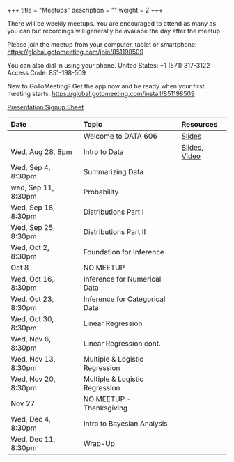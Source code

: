 +++
title = "Meetups"
description = ""
weight = 2
+++


There will be weekly meetups. You are encouraged to attend as many as you can but recordings will generally be availabe the day after the meetup.

Please join the meetup from your computer, tablet or smartphone: https://global.gotomeeting.com/join/851198509 

You can also dial in using your phone. United States: +1 (571) 317-3122  
Access Code: 851-198-509 

New to GoToMeeting? Get the app now and be ready when your first meeting starts: 
https://global.gotomeeting.com/install/851198509 


[Presentation Signup Sheet](https://docs.google.com/spreadsheets/d/1OmBmPNfB3jbsMAbmdwgCUC8i2RY-3cg4u41RiTH7Nhw/edit?usp=sharing)


Date                  | Topic                           | Resources |
:---------------------|:--------------------------------|:----------|
                      | Welcome to DATA 606             | [Slides](/slides/00-Intro_to_Course.html)
Wed, Aug 28, 8pm      | Intro to Data                   | [Slides](/slides/01-Intro_to_Data.html), [Video](https://youtu.be/LJKxn7hPdnQ)
Wed, Sep 4, 8:30pm       | Summarizing Data                | 
wed, Sep 11, 8:30pm      | Probability                     | 
Wed, Sep 18, 8:30pm      | Distributions Part I            | 
Wed, Sep 25, 8:30pm      | Distributions Part II           | 
Wed, Oct 2, 8:30pm       | Foundation for Inference        | 
Oct 8                 | NO MEETUP                       | 
Wed, Oct 16, 8:30pm      | Inference for Numerical Data    | 
Wed, Oct 23, 8:30pm      | Inference for Categorical Data  | 
Wed, Oct 30, 8:30pm      | Linear Regression               | 
Wed, Nov 6, 8:30pm       | Linear Regression cont.         | 
Wed, Nov 13, 8:30pm      | Multiple & Logistic Regression  | 
Wed, Nov 20, 8:30pm      | Multiple & Logistic Regression  |
Nov 27                | NO MEETUP - Thanksgiving        | 
Wed, Dec 4, 8:30pm       | Intro to Bayesian Analysis      | 
Wed, Dec 11, 8:30pm      | Wrap-Up                         | 

